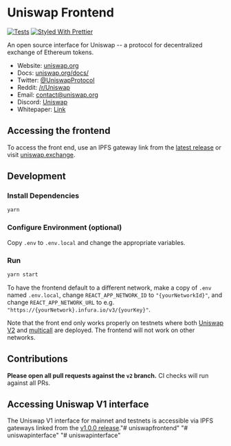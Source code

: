 # Uniswap Frontend

[![Tests](https://github.com/Uniswap/uniswap-frontend/workflows/Tests/badge.svg)](https://github.com/Uniswap/uniswap-frontend/actions?query=workflow%3ATests)
[![Styled With Prettier](https://img.shields.io/badge/code_style-prettier-ff69b4.svg)](https://prettier.io/)

An open source interface for Uniswap -- a protocol for decentralized exchange of Ethereum tokens.

- Website: [uniswap.org](https://uniswap.org/)
- Docs: [uniswap.org/docs/](https://uniswap.org/docs/)
- Twitter: [@UniswapProtocol](https://twitter.com/UniswapProtocol)
- Reddit: [/r/Uniswap](https://www.reddit.com/r/Uniswap/)
- Email: [contact@uniswap.org](mailto:contact@uniswap.org)
- Discord: [Uniswap](https://discord.gg/Y7TF6QA)
- Whitepaper: [Link](https://hackmd.io/C-DvwDSfSxuh-Gd4WKE_ig)

## Accessing the frontend

To access the front end, use an IPFS gateway link from the
[latest release](https://github.com/Uniswap/uniswap-frontend/releases/latest)
or visit [uniswap.exchange](https://uniswap.exchange).

## Development

### Install Dependencies

```bash
yarn
```

### Configure Environment (optional)

Copy `.env` to `.env.local` and change the appropriate variables.

### Run

```bash
yarn start
```

To have the frontend default to a different network, make a copy of `.env` named `.env.local`, 
change `REACT_APP_NETWORK_ID` to `"{yourNetworkId}"`, and change `REACT_APP_NETWORK_URL` to e.g. 
`"https://{yourNetwork}.infura.io/v3/{yourKey}"`. 

Note that the front end only works properly on testnets where both 
[Uniswap V2](https://uniswap.org/docs/v2/smart-contracts/factory/) and 
[multicall](https://github.com/makerdao/multicall) are deployed.
The frontend will not work on other networks.

## Contributions

**Please open all pull requests against the `v2` branch.** 
CI checks will run against all PRs. 

## Accessing Uniswap V1 interface

The Uniswap V1 interface for mainnet and testnets is accessible via IPFS gateways linked 
from the [v1.0.0 release](https://github.com/Uniswap/uniswap-frontend/releases/tag/v1.0.0)."# uniswapfrontend" 
"# uniswapinterface" 
"# uniswapinterface" 
